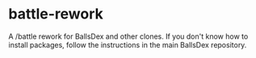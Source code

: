 # battle-rework
A /battle rework for BallsDex and other clones. If you don't know how to install packages, follow the instructions in the main BallsDex repository.
